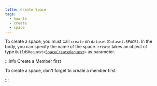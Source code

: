 ```yaml
---
title: Create Space
tags:
  - how-to
  - create
  - space
---
```


To create a space, you must call `create` on `dataset(Dataset.SPACE)`. In the body, you can specify the name of the space.
`create` takes an object of type `Build5Request<`[`SpaceCreateRequest`](../../../../reference-api/interfaces/interfaces_doc.SpaceCreateRequest.md)`>` as parameter.

:::info Create a Member first

To create a space, don't forget to create a member first

:::

```tsx file=../../../../../../packages/sdk/examples/space/create.ts#L11-L26
```
